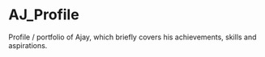 # AJ_Profile
Profile / portfolio of Ajay, which briefly covers his achievements, skills and aspirations.
